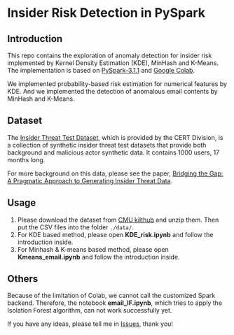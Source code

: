 # Insider Risk Detection in PySpark

## Introduction 

This repo contains the exploration of anomaly detection for insider risk implemented by Kernel Density Estimation (KDE), MinHash and K-Means. The implementation is based on [PySpark-3.1.1](https://spark.apache.org/docs/latest/api/python/index.html) and [Google Colab](https://colab.research.google.com/notebooks/intro.ipynb).

We implemented probability-based risk estimation for numerical features by KDE. And we implemented the detection of anomalous email contents by MinHash and K-Means.

## Dataset

The [Insider Threat Test Dataset](https://resources.sei.cmu.edu/library/asset-view.cfm?assetid=508099), which is provided by the CERT Division, is a collection of synthetic insider threat test datasets that provide both background and malicious actor synthetic data. It contains 1000 users, 17 months long.

For more background on this data, please see the paper, [Bridging the Gap: A Pragmatic Approach to Generating Insider Threat Data](https://ieeexplore.ieee.org/document/6565236). 

## Usage

1. Please download the dataset from [CMU kilthub](https://kilthub.cmu.edu/articles/dataset/Insider_Threat_Test_Dataset/12841247/1) and unzip them. Then put the CSV files into the folder `./data/`.
2. For KDE based method, please open **KDE_risk.ipynb** and follow the introduction inside.
3. For Minhash & K-means based method, please open **Kmeans_email.ipynb** and follow the introduction inside.

## Others

Because of the limitation of Colab, we cannot call the customized Spark backend. Therefore, the notebook **email_IF.ipynb**, which tries to apply the Isolation Forest algorithm, can not work successfully yet. 

If you have any ideas, please tell me in [Issues](https://github.com/waittim/Insider-Risk-in-PySpark/issues), thank you!
